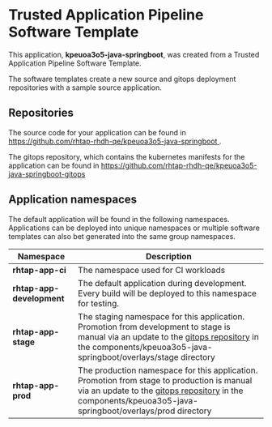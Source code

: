 # Trusted Application Pipeline Software Template

This application, **kpeuoa3o5-java-springboot**, was created from a Trusted Application Pipeline Software Template.

The software templates create a new source and gitops deployment repositories with a sample source application. 

## Repositories

The source code for your application can be found in [https://github.com/rhtap-rhdh-qe/kpeuoa3o5-java-springboot ](https://github.com/rhtap-rhdh-qe/kpeuoa3o5-java-springboot ).
 
The gitops repository, which contains the kubernetes manifests for the application can be found in 
[https://github.com/rhtap-rhdh-qe/kpeuoa3o5-java-springboot-gitops ](https://github.com/rhtap-rhdh-qe/kpeuoa3o5-java-springboot-gitops ) 

## Application namespaces 

The default application will be found in the following namespaces. Applications can be deployed into unique namespaces or multiple software templates can also bet generated into the same group namespaces.  

|  Namespace   |  Description   |  
| -------- | -------- |
| **rhtap-app-ci** | The namespace used for CI workloads |
| **rhtap-app-development** | The default application during development. Every build will be deployed to this namespace for testing. |
| **rhtap-app-stage** | The staging namespace for this application. Promotion from development to stage is manual via an update to the [gitops repository](https://github.com/rhtap-rhdh-qe/kpeuoa3o5-java-springboot-gitops ) in the components/kpeuoa3o5-java-springboot/overlays/stage directory |
| **rhtap-app-prod** | The production namespace for this application. Promotion from stage to production is manual via an update to the [gitops repository](https://github.com/rhtap-rhdh-qe/kpeuoa3o5-java-springboot-gitops ) in the components/kpeuoa3o5-java-springboot/overlays/prod directory |